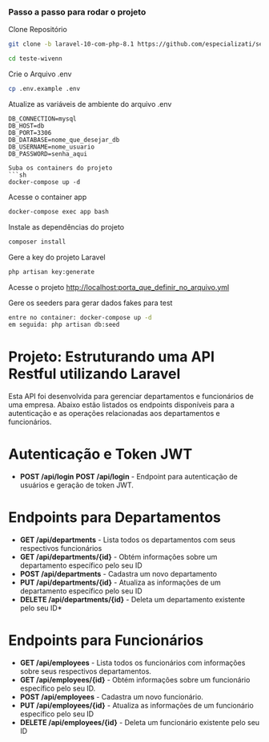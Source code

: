### Passo a passo para rodar o projeto
Clone Repositório
```sh
git clone -b laravel-10-com-php-8.1 https://github.com/especializati/setup-docker-laravel.git teste-wivenn
```
```sh
cd teste-wivenn
```


Crie o Arquivo .env
```sh
cp .env.example .env
```


Atualize as variáveis de ambiente do arquivo .env
```dosini
DB_CONNECTION=mysql
DB_HOST=db
DB_PORT=3306
DB_DATABASE=nome_que_desejar_db
DB_USERNAME=nome_usuario
DB_PASSWORD=senha_aqui

Suba os containers do projeto
```sh
docker-compose up -d
```

Acesse o container app
```sh
docker-compose exec app bash
```

Instale as dependências do projeto
```sh
composer install
```

Gere a key do projeto Laravel
```sh
php artisan key:generate
```

Acesse o projeto
[http://localhost:porta_que_definir_no_arquivo.yml](http://localhost:porta_que_definir_no_arquivo.yml)

Gere os seeders para gerar dados fakes para test
```sh
entre no container: docker-compose up -d
em seguida: php artisan db:seed
```


# Projeto: Estruturando uma API Restful utilizando Laravel
Esta API foi desenvolvida para gerenciar departamentos e funcionários de uma empresa. Abaixo estão listados os endpoints disponíveis para a autenticação e as operações relacionadas aos departamentos e funcionários.

# Autenticação e Token JWT

- **POST /api/login**
**POST /api/login** - Endpoint para autenticação de usuários e geração de token JWT.

# Endpoints para Departamentos

- **GET /api/departments** - Lista todos os departamentos com seus respectivos funcionários
- **GET /api/departments/{id}** - Obtém informações sobre um departamento específico pelo seu ID
- **POST /api/departments** - Cadastra um novo departamento
- **PUT /api/departments/{id}** - Atualiza as informações de um departamento específico pelo seu ID
- **DELETE /api/departments/{id}** - Deleta um departamento existente pelo seu ID*


# Endpoints para Funcionários

- **GET /api/employees** - Lista todos os funcionários com informações sobre seus respectivos departamentos.
- **GET /api/employees/{id}** - Obtém informações sobre um funcionário específico pelo seu ID.
- **POST /api/employees** - Cadastra um novo funcionário.
- **PUT /api/employees/{id}** - Atualiza as informações de um funcionário específico pelo seu ID
- **DELETE /api/employees/{id}** - Deleta um funcionário existente pelo seu ID
